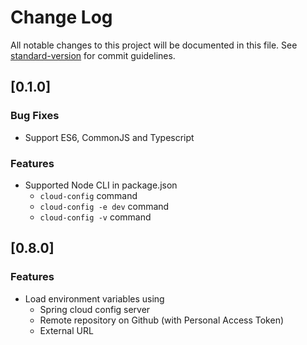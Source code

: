 # Change Log

All notable changes to this project will be documented in this file. See [standard-version](https://github.com/conventional-changelog/standard-version) for commit guidelines.

## [0.1.0]

### Bug Fixes

* Support ES6, CommonJS and Typescript

### Features

* Supported Node CLI in package.json
    - `cloud-config` command
    - `cloud-config -e dev` command
    - `cloud-config -v` command

## [0.8.0]

### Features

* Load environment variables using 
  - Spring cloud config server
  - Remote repository on Github (with Personal Access Token)
  - External URL

